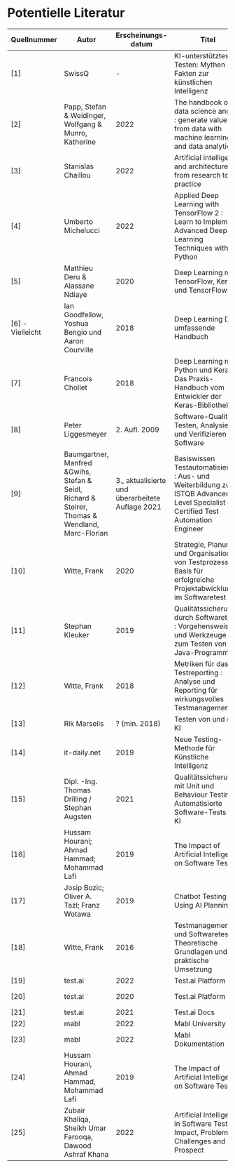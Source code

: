 # Potentielle Literatur

|Quellnummer|Autor|Erscheinungs-datum|Titel|Themen-bereich|Link/Quelle|Downloaded|Durchgearbeitet|
|-|-|-|-|-|-|-|-|
|[1]|SwissQ|-|KI-unterstütztes Testen: Mythen und Fakten zur künstlichen Intelligenz|Allgemein| https://swissq.it/news/ki-unterstuetztes-testen-mythen-und-fakten-zur-kuenstlichen-intelligenz/ [1/1]-  https://swissq.it/management/ki-gesteuerte-software-und-systeme-im-taeglichen-einsatz-teil-2-von-5/ [1/2]- https://swissq.it/news/software-testing-mit-kuenstlicher-intelligenz-eine-marktbetrachtung-teil-3-von-5/ [1/3] - https://swissq.it/testing/ki-gesteuerte-software-meets-testing-etwas-ganz-neues-oder-business-as-usual-teil-4-von-5/ [1/4] - https://swissq.it/testing/ki-gesteuerte-software-testing-gegen-bias-und-drift/ [1/5]
|[2]|Papp, Stefan & Weidinger, Wolfgang & Munro, Katherine|2022|The handbook of data science and AI : generate value from data with machine learning and data analytics|KI|DHBW UniBibo / https://www.hanser-elibrary.com/doi/book/10.3139/9781569908877|
|[3]|Stanislas Chaillou|2022|Artificial intelligence and architecture : from research to practice|KI| DHBW UniBibo / https://www.degruyter.com/document/doi/10.1515/9783035624045/html |yes|no|
|[4]|Umberto Michelucci|2022|Applied Deep Learning with TensorFlow 2 : Learn to Implement Advanced Deep Learning Techniques with Python|KI|DHBW UniBibo / https://link.springer.com/book/10.1007/978-1-4842-8020-1 |yes|no|
|[5]|Matthieu Deru & Alassane Ndiaye|2020|Deep Learning mit TensorFlow, Keras und TensorFlow.js|KI|Zuhause|
|[6] - Vielleicht|Ian Goodfellow, Yoshua Bengio und Aaron Courville|2018|Deep Learning Das umfassende Handbuch|KI|- (noch nicht gefunden)|
|[7]| Francois Chollet|2018|Deep Learning mit Python und Keras: Das Praxis-Handbuch vom Entwickler der Keras-Bibliothek|KI|- (nur empfohlen, nicht online gefunden bisher)|
|[8]|Peter Liggesmeyer|2. Aufl. 2009|Software-Qualität : Testen, Analysieren und Verifizieren von Software|Test|DHBW UniBibo / DNB|yes|no|
|[9]|Baumgartner, Manfred &Gwihs, Stefan & Seidl, Richard & Steirer, Thomas & Wendland, Marc-Florian|3., aktualisierte und überarbeitete Auflage 2021| 	Basiswissen Testautomatisierung : Aus- und Weiterbildung zum ISTQB Advanced Level Specialist – Certified Test Automation Engineer | Test | DNB |
|[10]|Witte, Frank|2020| Strategie, Planung und Organisation von Testprozessen : Basis für erfolgreiche Projektabwicklung im Softwaretest|Test/bisschen KI|DNB|yes|no|
|[11]|Stephan Kleuker|2019|Qualitätssicherung durch Softwaretests : Vorgehensweisen und Werkzeuge zum Testen von Java-Programmen | Test  | DNB|yes|no
|[12]|Witte, Frank|2018| 	Metriken für das Testreporting : Analyse und Reporting für wirkungsvolles Testmanagement | Test | DNB|yes|no
|[13]|Rik Marselis|? (min. 2018)|Testen von und mit KI|Test/KI|https://www.sigs-datacom.de/trendletter/2020-18/8-testen-von-und-mit-ki|
|[14]|it-daily.net|2019|Neue Testing-Methode für Künstliche Intelligenz|Test/KI|https://www.it-daily.net/it-management/business-software/neue-testing-methode-fuer-kuenstliche-intelligenz|
|[15]| Dipl. -Ing. Thomas Drilling / Stephan Augsten|2021|Qualitätssicherung mit Unit und Behaviour Testing Automatisierte Software-Tests mit KI |Test/KI|https://www.dev-insider.de/automatisierte-software-tests-mit-ki-a-1009622/|
|[16]|Hussam Hourani; Ahmad Hammad; Mohammad Lafi|2019|The Impact of Artificial Intelligence on Software Testing|Test/KI|https://ieeexplore.ieee.org/abstract/document/8717439|
|[17]|Josip Bozic; Oliver A. Tazl; Franz Wotawa|2019|Chatbot Testing Using AI Planning|Test/KI/Example| https://ieeexplore.ieee.org/abstract/document/8718222 |
|[18]|Witte, Frank|2016 |Testmanagement und Softwaretest Theoretische Grundlagen und praktische Umsetzung| Test|Uni|yes|
|[19]|test.ai|2022|Test.ai Platform|Tool|https://test.ai/all-products [Zugriff: 30.06.2022]|
|[20]|test.ai|2020|Test.ai Platform|Tool|https://static1.squarespace.com/static/61c565d1f94e5e0edb1471f3/t/61e85f5d0cbdf50a0c2def8c/1642618717726/testai_DataSheet_v4.0.pdf [Zugriff: 6:34]|
|[21]|test.ai|2021|Test.ai Docs|Tool|https://docs.test.ai/ [Zugriff: 30.06.2022]|
|[22]|mabl|2022|Mabl University|Tool|https://www.mabl.com/university [Zugriff: 30.06.2022]|
|[23]|mabl|2022|Mabl Dokumentation|Tool|https://help.mabl.com/ [Zugriff: 30.06.2022]|
|[24]|Hussam Hourani, Ahmad Hammad, Mohammad Lafi|2019|The Impact of Artificial Intelligence on Software Testing|Paper|yes|
|[25]|Zubair Khaliqa, Sheikh Umar Farooqa, Dawood Ashraf Khana|2022|Artificial Intelligence in Software Testing : Impact, Problems, Challenges and Prospect|Paper|yes|
